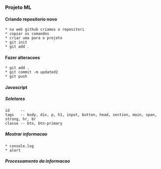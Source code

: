 ### Projeto ML

#### Criando repositorio novo
    * na web github criamos o repositori
    * copiar os comandos
    * criar uma para o projeto
    * git init
    * git add .

#### Fazer alteracoes
    * git add .
    * git commit -m updated2
    * git push

#### Javascript

##### Seletores
    id     -- 
    tags   -- body, div, p, h1, input, button, head, section, main, span, strong, hr, br
    classe -- btn, btn-primary

##### Mostrar informacao
    * console.log
    * alert
##### Processamento da informacao